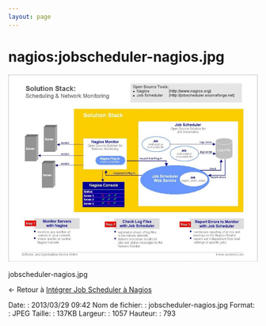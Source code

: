 ```yaml
---
layout: page
---
```


nagios:jobscheduler-nagios.jpg
==============================

[![jobscheduler-nagios.jpg](../../assets/media/nagios/jobscheduler-nagios.jpg@cache=&w=900&h=675 "jobscheduler-nagios.jpg")](../../assets/media/nagios/jobscheduler-nagios.jpg@cache= "Afficher le fichier original")

jobscheduler-nagios.jpg

← Retour à [Intégrer Job Scheduler à
Nagios](../../nagios/integration/jobscheduler.html "nagios:integration:jobscheduler")

Date:
:   2013/03/29 09:42
Nom de fichier:
:   jobscheduler-nagios.jpg
Format:
:   JPEG
Taille:
:   137KB
Largeur:
:   1057
Hauteur:
:   793

